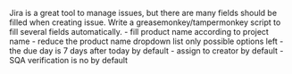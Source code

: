 Jira is a great tool to manage issues, but there are many fields should be filled when creating issue. Write a greasemonkey/tampermonkey script to fill several fields automatically.
	- fill product name according to project name
	- reduce the product name dropdown list only possible options left
	- the due day is 7 days after today by default
	- assign to creator by default
	- SQA verification is no by default
